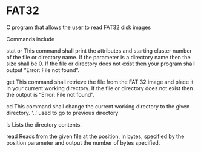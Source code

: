 # FAT32
C program that allows the user to read FAT32 disk images

Commands include

stat <filename> or <directory name>
  This command shall print the attributes and starting cluster number of the file or directory name.  If the parameter is a directory name then the size shall be 0. If the file or
  directory does not exist then your program shall output “Error: File not found”.
  
get <filename>
  This command shall retrieve the file from the FAT 32 image and place it in your current working directory.   If the file or directory does not exist then the
  output is “Error: File not found”.
  
cd <directory>
  This command shall change the current working directory to the given directory.  '..' used to go to previous directory
  
ls
  Lists the directory contents.
  
read <filename> <position> <number of bytes>
  Reads from the given file at the position, in bytes, specified by the position parameter and output the number of bytes specified.
